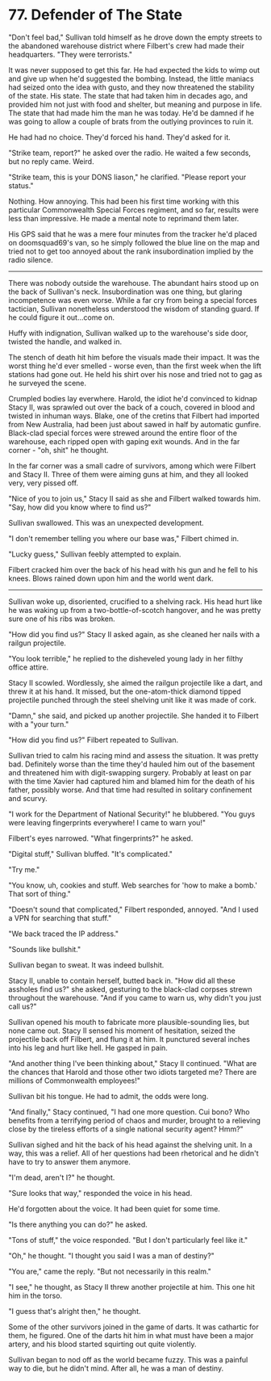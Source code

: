 # 77. Defender of The State

"Don't feel bad," Sullivan told himself as he drove down the empty streets to the abandoned warehouse district where Filbert's crew had made their headquarters. "They were terrorists."

It was never supposed to get this far. He had expected the kids to wimp out and give up when he'd suggested the bombing. Instead, the little maniacs had seized onto the idea with gusto, and they now threatened the stability of the state. His state. The state that had taken him in decades ago, and provided him not just with food and shelter, but meaning and purpose in life. The state that had made him the man he was today. He'd be damned if he was going to allow a couple of brats from the outlying provinces to ruin it.

He had had no choice. They'd forced his hand. They'd asked for it.

"Strike team, report?" he asked over the radio. He waited a few seconds, but no reply came. Weird.

"Strike team, this is your DONS liason," he clarified. "Please report your status."

Nothing. How annoying. This had been his first time working with this particular Commonwealth Special Forces regiment, and so far, results were less than impressive. He made a mental note to reprimand them later.

His GPS said that he was a mere four minutes from the tracker he'd placed on doomsquad69's van, so he simply followed the blue line on the map and tried not to get too annoyed about the rank insubordination implied by the radio silence.

---

There was nobody outside the warehouse. The abundant hairs stood up on the back of Sullivan's neck. Insubordination was one thing, but glaring incompetence was even worse. While a far cry from being a special forces tactician, Sullivan nonetheless understood the wisdom of standing guard. If he could figure it out...come on.

Huffy with indignation, Sullivan walked up to the warehouse's side door, twisted the handle, and walked in.

The stench of death hit him before the visuals made their impact. It was the worst thing he'd ever smelled - worse even, than the first week when the lift stations had gone out. He held his shirt over his nose and tried not to gag as he surveyed the scene.

Crumpled bodies lay everwhere. Harold, the idiot he'd convinced to kidnap Stacy II, was sprawled out over the back of a couch, covered in blood and twisted in inhuman ways. Blake, one of the cretins that Filbert had imported from New Australia, had been just about sawed in half by automatic gunfire. Black-clad special forces were strewed around the entire floor of the warehouse, each ripped open with gaping exit wounds. And in the far corner - "oh, shit" he thought.

In the far corner was a small cadre of survivors, among which were Filbert and Stacy II. Three of them were aiming guns at him, and they all looked very, very pissed off.

"Nice of you to join us," Stacy II said as she and Filbert walked towards him. "Say, how did you know where to find us?"

Sullivan swallowed. This was an unexpected development.

"I don't remember telling you where our base was," Filbert chimed in.

"Lucky guess," Sullivan feebly attempted to explain.

Filbert cracked him over the back of his head with his gun and he fell to his knees. Blows rained down upon him and the world went dark.

---

Sullivan woke up, disoriented, crucified to a shelving rack. His head hurt like he was waking up from a two-bottle-of-scotch hangover, and he was pretty sure one of his ribs was broken.

"How did you find us?" Stacy II asked again, as she cleaned her nails with a railgun projectile.

"You look terrible," he replied to the disheveled young lady in her filthy office attire.

Stacy II scowled. Wordlessly, she aimed the railgun projectile like a dart, and threw it at his hand. It missed, but the one-atom-thick diamond tipped projectile punched through the steel shelving unit like it was made of cork.

"Damn," she said, and picked up another projectile. She handed it to Filbert with a "your turn."

"How did you find us?" Filbert repeated to Sullivan.

Sullivan tried to calm his racing mind and assess the situation. It was pretty bad. Definitely worse than the time they'd hauled him out of the basement and threatened him with digit-swapping surgery. Probably at least on par with the time Xavier had captured him and blamed him for the death of his father, possibly worse. And that time had resulted in solitary confinement and scurvy.

"I work for the Department of National Security!" he blubbered. "You guys were leaving fingerprints everywhere! I came to warn you!"

Filbert's eyes narrowed. "What fingerprints?" he asked.

"Digital stuff," Sullivan bluffed. "It's complicated."

"Try me."

"You know, uh, cookies and stuff. Web searches for 'how to make a bomb.' That sort of thing."

"Doesn't sound that complicated," Filbert responded, annoyed. "And I used a VPN for searching that stuff."

"We back traced the IP address."

"Sounds like bullshit."

Sullivan began to sweat. It was indeed bullshit.

Stacy II, unable to contain herself, butted back in. "How did all these assholes find us?" she asked, gesturing to the black-clad corpses strewn throughout the warehouse. "And if you came to warn us, why didn't you just call us?"

Sullivan opened his mouth to fabricate more plausible-sounding lies, but none came out. Stacy II sensed his moment of hesitation, seized the projectile back off Filbert, and flung it at him. It punctured several inches into his leg and hurt like hell. He gasped in pain.

"And another thing I've been thinking about," Stacy II continued. "What are the chances that Harold and those other two idiots targeted me? There are millions of Commonwealth employees!"

Sullivan bit his tongue. He had to admit, the odds were long.

"And finally," Stacy continued, "I had one more question. Cui bono? Who benefits from a terrifying period of chaos and murder, brought to a relieving close by the tireless efforts of a single national security agent? Hmm?"

Sullivan sighed and hit the back of his head against the shelving unit. In a way, this was a relief. All of her questions had been rhetorical and he didn't have to try to answer them anymore.

"I'm dead, aren't I?" he thought.

"Sure looks that way," responded the voice in his head.

He'd forgotten about the voice. It had been quiet for some time.

"Is there anything you can do?" he asked.

"Tons of stuff," the voice responded. "But I don't particularly feel like it."

"Oh," he thought. "I thought you said I was a man of destiny?"

"You are," came the reply. "But not necessarily in this realm."

"I see," he thought, as Stacy II threw another projectile at him. This one hit him in the torso.

"I guess that's alright then," he thought.

Some of the other survivors joined in the game of darts. It was cathartic for them, he figured. One of the darts hit him in what must have been a major artery, and his blood started squirting out quite violently.

Sullivan began to nod off as the world became fuzzy. This was a painful way to die, but he didn't mind. After all, he was a man of destiny.
